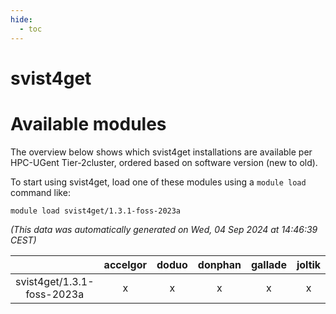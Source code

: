 ```yaml
---
hide:
  - toc
---
```


svist4get
=========

# Available modules


The overview below shows which svist4get installations are available per HPC-UGent Tier-2cluster, ordered based on software version (new to old).

To start using svist4get, load one of these modules using a `module load` command like:

```shell
module load svist4get/1.3.1-foss-2023a
```

*(This data was automatically generated on Wed, 04 Sep 2024 at 14:46:39 CEST)*  

| |accelgor|doduo|donphan|gallade|joltik|shinx|skitty|
| :---: | :---: | :---: | :---: | :---: | :---: | :---: | :---: |
|svist4get/1.3.1-foss-2023a|x|x|x|x|x|x|x|
